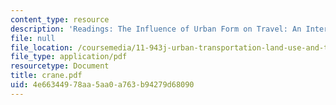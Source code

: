 ```yaml
---
content_type: resource
description: 'Readings: The Influence of Urban Form on Travel: An Interpretive View'
file: null
file_location: /coursemedia/11-943j-urban-transportation-land-use-and-the-environment-spring-2002/4e66344978aa5aa0a763b94279d68090_crane.pdf
file_type: application/pdf
resourcetype: Document
title: crane.pdf
uid: 4e663449-78aa-5aa0-a763-b94279d68090
---
```

